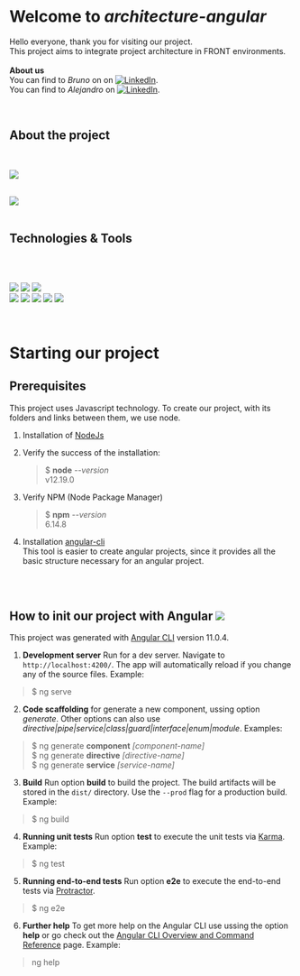 
# Welcome to *architecture-angular*

Hello everyone, thank you for visiting our project.<br />
This project aims to integrate project architecture in FRONT environments.<br />
<br />
**About us**
<br />
You can find to *Bruno* on on [![LinkedIn][3.2]][3]. <br />
You can find to *Alejandro* on [![LinkedIn][3.2]][4].

<br />

## About the project
<br />

![](https://img.shields.io/badge/dynamic/json?color=orange&label=architecture-angular&prefix=v&query=version&suffix=update&url=https%3A%2F%2Fraw.githubusercontent.com%2Fbrunolopesdemelo%2Farchitecture-angular%2Fmain%2Fpackage.json)

<br />

<a href="https://github.com/brunolopesdemelo/architecture-angular">
  <img align="center" src="https://github-readme-stats.vercel.app/api/pin/?username=brunolopesdemelo&repo=architecture-angular&title_color=ffffff&text_color=c9cacc&icon_color=2bbc8a&bg_color=1d1f21" />
</a>
<br />
<br />

## Technologies & Tools
<br />
<br />

![](https://img.shields.io/badge/OS-Windows-informational?style=flat&logo=windows&logoColor=white&color=2bbc8a)
![](https://img.shields.io/badge/Editor-Visual_Studio_Code-informational?style=flat&logo=visual-studio-code&logoColor=white&color=2bbc8a)
![](https://img.shields.io/badge/Editor-Eclipse-informational?style=flat&logo=eclipse-ide&logoColor=white&color=2bbc8a)
<br />
![](https://img.shields.io/badge/Code-Node_JS-informational?style=flat&logo=node.js&logoColor=white&color=2bbc8a)
![](https://img.shields.io/badge/Code-JavaScript-informational?style=flat&logo=javascript&logoColor=white&color=2bbc8a)
![](https://img.shields.io/badge/Code-Angular-informational?style=flat&logo=angular&logoColor=white&color=2bbc8a)
![](https://img.shields.io/badge/Code-Bootstrap-informational?style=flat&logo=Bootstrap&logoColor=white&color=2bbc8a)
![](https://img.shields.io/badge/Code-HTML_5-informational?style=flat&logo=HTML5&logoColor=white&color=2bbc8a)


<br />

# Starting our project
## Prerequisites
This project uses Javascript technology.
To create our project, with its folders and links between them, we use node.
1. Installation of [NodeJs](https://nodejs.org/en/)
2. Verify the success of the installation:<br />
 
      > $ **node** *--version*<br />
      > v12.19.0<br />

3. Verify NPM (Node Package Manager)<br />
 
      > $ **npm** *--version*<br />
      > 6.14.8<br />

4. Installation [angular-cli](https://cli.angular.io/)<br />
      This tool is easier to create angular projects, since it provides all the basic structure necessary for an angular project.

<br />
<br />

## How to init our project with Angular ![](https://img.shields.io/badge/Angular-informational?style=flat&logo=angular&logoColor=white&color=2bbc8a)

This project was generated with [Angular CLI](https://github.com/angular/angular-cli) version 11.0.4.

1. **Development server**
Run for a dev server. Navigate to `http://localhost:4200/`. The app will automatically reload if you change any of the source files. Example:
  
> $ ng serve

2. **Code scaffolding** for generate a new component, ussing option *generate*. Other options can also use *directive|pipe|service|class|guard|interface|enum|module*. Examples:

> $ ng generate **component** *[component-name]*<br />
> $ ng generate **directive** *[directive-name]*<br />
> $ ng generate **service** *[service-name]*<br />

3. **Build** Run option **build** to build the project. The build artifacts will be stored in the `dist/` directory. Use the `--prod` flag for a production build. Example:

> $ ng build

4. **Running unit tests** Run option **test** to execute the unit tests via [Karma](https://karma-runner.github.io). Example:

> $ ng test

5. **Running end-to-end tests** Run option **e2e** to execute the end-to-end tests via [Protractor](http://www.protractortest.org/).

> $ ng e2e

6. **Further help** To get more help on the Angular CLI use ussing the option **help** or go check out the [Angular CLI Overview and Command Reference](https://angular.io/cli) page. Example:

> ng help
> 


<!-- icons with padding -->
[1.2]: http://i.imgur.com/wWzX9uB.png (twitter icon without padding)
[2.2]: http://i.imgur.com/9I6NRUm.png (github icon without padding)
[3.2]: https://raw.githubusercontent.com/MartinHeinz/MartinHeinz/master/linkedin-3-16.png (LinkedIn icon without padding)

<!-- links to your social media accounts -->
[1]: https://github.com/brunolopesdemelo
[2]: https://github.com/ale-fuentes
[3]: https://www.linkedin.com/in/bruno-lopes-de-melo-109410176/
[4]: https://www.linkedin.com/in/raul-alejandro-fuentes/
